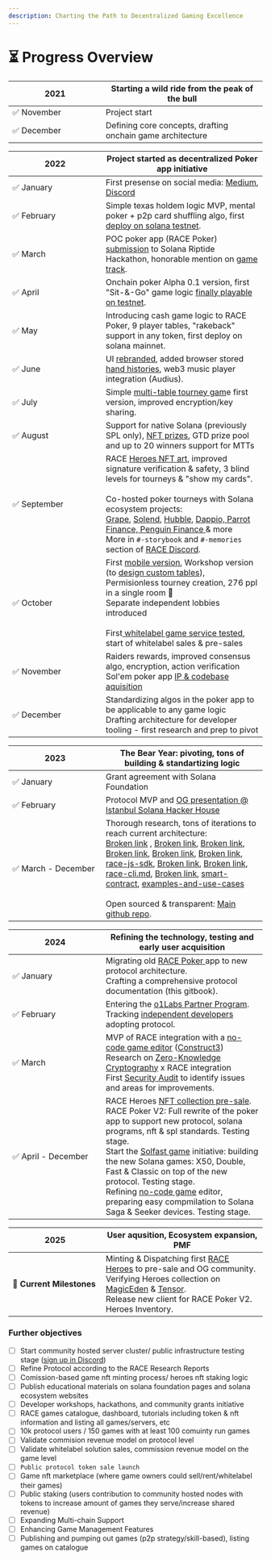 ```yaml
---
description: Charting the Path to Decentralized Gaming Excellence
---
```


# ⏳ Progress Overview

<table><thead><tr><th width="169">2021</th><th>Starting a wild ride from the peak of the bull</th></tr></thead><tbody><tr><td>✅ November</td><td>Project start</td></tr><tr><td>✅ December</td><td>Defining core concepts, drafting onchain game architecture</td></tr></tbody></table>

<table><thead><tr><th width="169">2022</th><th>Project started as decentralized Poker app initiative</th></tr></thead><tbody><tr><td>✅ January</td><td>First presense on social media: <a href="https://medium.com/@race.game.team/race-game-the-solutions-for-decentralized-competitive-games-87ee2f9d8619">Medium</a>, <a href="https://discord.gg/raceprotocol">Discord</a></td></tr><tr><td>✅ February</td><td>Simple texas holdem logic MVP, mental poker + p2p card shuffling algo, first <a href="https://medium.com/@race.game.team/race-poker-on-testnet-f9d0b3549f5">deploy on solana testnet</a>.</td></tr><tr><td>✅ March</td><td>POC poker app (RACE Poker) <a href="https://youtu.be/UxkxrEYn1GA">submission</a> to Solana Riptide Hackathon, honorable mention on <a href="https://solana.com/news/riptide-hackathon-winners-solana#gaming-track">game track</a>.</td></tr><tr><td>✅ April</td><td>Onchain poker Alpha 0.1 version, first "Sit-&#x26;-Go" game logic <a href="https://youtu.be/w9mou8cPYcg">finally playable on testnet</a>.</td></tr><tr><td>✅ May</td><td>Introducing cash game logic to RACE Poker, 9 player tables, "rakeback" support in any token, first deploy on solana mainnet. </td></tr><tr><td>✅ June</td><td>UI <a href="https://medium.com/@race.game.team/project-update-06-16-06-30-33b4c2331810">rebranded</a>, added browser stored <a href="https://medium.com/@race.game.team/project-update-06-16-06-30-33b4c2331810">hand histories</a>, web3 music player integration (Audius).</td></tr><tr><td>✅ July</td><td>Simple <a href="https://medium.com/@race.game.team/project-update-04-a8c442a682ae">multi-table tourney gam</a>e first version, improved encryption/key sharing. </td></tr><tr><td>✅ August</td><td>Support for native Solana (previously SPL only), <a href="https://twitter.com/skribrs/status/1557999672987643904">NFT prizes</a>, GTD prize pool and up to 20 winners support for MTTs </td></tr><tr><td>✅ September</td><td>RACE <a href="https://twitter.com/RaceGameTeam/status/1579909406254575616">Heroes NFT art</a>, improved signature verification &#x26; safety, 3 blind levels for tourneys &#x26; "show my cards".<br><br>Co-hosted poker tourneys with Solana ecosystem projects: <br><a href="https://twitter.com/RaceGameTeam/status/1555929134190272512">Grape</a>, <a href="https://twitter.com/RaceGameTeam/status/1557706157917147139">Solend</a>, <a href="https://twitter.com/HubbleProtocol/status/1575225244541132802">Hubble</a>, <a href="https://twitter.com/DappieGangNFT/status/1580562052296282112">Dappio, Parrot Finance, Penguin Finance </a>&#x26; more <br>More in <code>#-storybook</code> and <code>#-memories</code> section of <a href="https://discord.gg/raceprotocol">RACE Discord</a>.</td></tr><tr><td>✅ October</td><td>First <a href="https://twitter.com/RaceGameTeam/status/1566734607508176896">mobile version</a>, Workshop version (to <a href="https://youtu.be/vz1lBCnrOJE">design custom tables</a>), Permisionless tourney creation, 276 ppl in a single room <span data-gb-custom-inline data-tag="emoji" data-code="1f389">🎉</span><br>Separate independent lobbies introduced<br><br>First<a href="https://twitter.com/artofmob/status/1583803250373185537"> whitelabel game service tested</a>, start of whitelabel sales &#x26; pre-sales </td></tr><tr><td>✅ November</td><td>Raiders rewards, improved consensus algo, encryption, action verification<br>Sol'em poker app <a href="https://twitter.com/SolEmPoker/status/1595381019070406656">IP &#x26; codebase aquisition</a> </td></tr><tr><td>✅ December</td><td>Standardizing algos in the poker app to be applicable to any game logic<br>Drafting architecture for developer tooling - first research and prep to pivot</td></tr></tbody></table>

<table><thead><tr><th width="169">2023</th><th>The Bear Year: pivoting, tons of building &#x26; standartizing logic</th></tr></thead><tbody><tr><td>✅ January</td><td>Grant agreement with Solana Foundation</td></tr><tr><td>✅ February</td><td>Protocol MVP and <a href="https://www.youtube.com/watch?v=ZHi6t1-d5WI&#x26;t=8337s">OG presentation @ Istanbul Solana Hacker House</a></td></tr><tr><td>✅ March -       December</td><td>Thorough research, tons of iterations to reach current architecture: <br><a data-mention href="broken-reference">Broken link</a> , <a data-mention href="broken-reference">Broken link</a>, <a data-mention href="broken-reference">Broken link</a>, <a data-mention href="broken-reference">Broken link</a>, <a data-mention href="broken-reference">Broken link</a>, <a data-mention href="broken-reference">Broken link</a>, <a data-mention href="race-protocol/developer-tools/race-js-sdk/">race-js-sdk</a>, <a data-mention href="broken-reference">Broken link</a>, <a data-mention href="broken-reference">Broken link</a>, <a data-mention href="race-protocol/developer-tools/race-cli.md">race-cli.md</a>, <a data-mention href="broken-reference">Broken link</a>, <a data-mention href="race-protocol/smart-contract/">smart-contract</a>, <a data-mention href="race-protocol/examples-and-use-cases/">examples-and-use-cases</a><br><br>Open sourced &#x26; transparent: <a href="https://github.com/RACE-Game/race">Main github repo</a>.</td></tr></tbody></table>

<table><thead><tr><th width="169">2024</th><th>Refining the technology, testing and early user acquisition</th></tr></thead><tbody><tr><td>✅ January</td><td>Migrating old <a href="race-games/race-poker-app/">RACE Poker </a>app to new protocol architecture.<br>Crafting a comprehensive protocol documentation (this gitbook).</td></tr><tr><td>✅ February</td><td>Entering the <a href="https://twitter.com/RaceGameTeam/status/1758197190416011658">o1Labs Partner Program</a>.<br>Tracking <a href="https://twitter.com/RaceGameTeam/status/1758893201480425846">independent developers</a> adopting protocol. </td></tr><tr><td>✅ March</td><td>MVP of RACE integration with a <a href="race-research/no-code-development/">no-code game editor</a> (<a href="https://twitter.com/RaceGameTeam/status/1762792658416586785">Construct3</a>) <br>Research on <a href="race-research/zero-knowledge-proofs/">Zero-Knowledge Cryptography</a> x RACE integration<br>First <a href="race-research/security-audit-report/">Security Audit</a> to identify issues and areas for improvements.</td></tr><tr><td>✅ April - December</td><td>RACE Heroes <a href="race-dao/nft-collection.md">NFT collection pre-sale</a>.<br>RACE Poker V2: Full rewrite of the poker app to support new protocol, solana programs, nft &#x26; spl standards. Testing stage.<br>Start the <a href="race-games/solfast/">Solfast game</a> initiative: building the new Solana games: X50, Double, Fast &#x26; Classic on top of the new protocol. Testing stage.<br>Refining <a href="race-research/no-code-development/">no-code game</a> editor, preparing easy compmilation to Solana Saga &#x26; Seeker devices. Testing stage.</td></tr></tbody></table>

<table><thead><tr><th width="169">2025</th><th>User aqusition, Ecosystem expansion, PMF</th></tr></thead><tbody><tr><td>📌 <strong>Current Milestones</strong></td><td>Minting &#x26; Dispatching first <a href="race-dao/nft-collection.md">RACE Heroes</a> to pre-sale and OG community.<br>Verifying Heroes collection on <a href="https://magiceden.io/marketplace/race_heroes">MagicEden</a> &#x26; <a href="https://www.tensor.trade/trade/raceheroes">Tensor</a>.<br>Release new client for RACE Poker V2.<br>Heroes Inventory.</td></tr></tbody></table>

### Further objectives

* [ ] Start community hosted server cluster/ public infrastructure testing stage ([sign up in Discord](https://discord.gg/raceprotocol))
* [ ] Refine Protocol according to the RACE Research Reports
* [ ] Comission-based game nft minting process/ heroes nft staking logic
* [ ] Publish educational materials on solana foundation pages and solana ecosystem websites&#x20;
* [ ] Developer workshops, hackathons, and community grants initiative
* [ ] RACE games catalogue, dashboard, tutorials including token & nft information and listing all games/servers, etc&#x20;
* [ ] 10k protocol users / 150 games with at least 100 comuinty run games&#x20;
* [ ] Validate commision revenue model on protocol level&#x20;
* [ ] Validate whitelabel solution sales, commission revenue model on the game level&#x20;
* [ ] `Public protocol token sale launch`&#x20;
* [ ] Game nft marketplace (where game owners could sell/rent/whitelabel their games)&#x20;
* [ ] Public staking (users contribution to community hosted nodes with tokens to increase amount of games they serve/increase shared revenue)
* [ ] Expanding Multi-chain Support&#x20;
* [ ] Enhancing Game Management Features&#x20;
* [ ] Publishing and pumping out games (p2p strategy/skill-based), listing games on catalogue&#x20;
